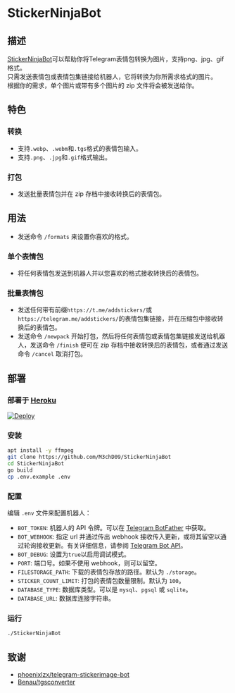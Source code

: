# StickerNinjaBot

## 描述
[StickerNinjaBot](https://t.me/StickerNinjaBot)可以帮助你将Telegram表情包转换为图片，支持png、jpg、gif格式。  
只需发送表情包或表情包集链接给机器人，它将转换为你所需求格式的图片。  
根据你的需求，单个图片或带有多个图片的 zip 文件将会被发送给你。  

## 特色
### 转换
* 支持`.webp`、`.webm`和`.tgs`格式的表情包输入。
* 支持`.png`、`.jpg`和`.gif`格式输出。
### 打包
* 发送批量表情包并在 zip 存档中接收转换后的表情包。

## 用法
* 发送命令 `/formats` 来设置你喜欢的格式。
### 单个表情包
* 将任何表情包发送到机器人并以您喜欢的格式接收转换后的表情包。
### 批量表情包
* 发送任何带有前缀`https://t.me/addstickers/`或`https://telegram.me/addstickers/`的表情包集链接，并在压缩包中接收转换后的表情包。
* 发送命令 `/newpack` 开始打包，然后将任何表情包或表情包集链接发送给机器人，发送命令 `/finish` 便可在 zip 存档中接收转换后的表情包，或者通过发送命令 `/cancel` 取消打包。

## 部署
### 部署于 [Heroku](https://heroku.com)
[![Deploy](https://www.herokucdn.com/deploy/button.svg)](https://heroku.com/deploy)
### 安装
```bash
apt install -y ffmpeg
git clone https://github.com/M3chD09/StickerNinjaBot
cd StickerNinjaBot
go build
cp .env.example .env
```
### 配置
编辑 `.env` 文件来配置机器人：
* `BOT_TOKEN`: 机器人的 API 令牌。可以在 [Telegram BotFather](https://telegram.me/botfather) 中获取。
* `BOT_WEBHOOK`: 指定 url 并通过传出 webhook 接收传入更新，或将其留空以通过轮询接收更新。有关详细信息，请参阅 [Telegram Bot API](https://core.telegram.org/bots/api#getting-updates)。
* `BOT_DEBUG`: 设置为`true`以启用调试模式。
* `PORT`: 端口号。如果不使用 webhook，则可以留空。
* `FILESTORAGE_PATH`: 下载的表情包存放的路径。默认为 `./storage`。
* `STICKER_COUNT_LIMIT`: 打包的表情包数量限制。默认为 `100`。
* `DATABASE_TYPE`: 数据库类型。可以是 `mysql`、`pgsql` 或 `sqlite`。
* `DATABASE_URL`: 数据库连接字符串。
### 运行
```bash
./StickerNinjaBot
```

## 致谢
* [phoenixlzx/telegram-stickerimage-bot](https://github.com/phoenixlzx/telegram-stickerimage-bot)
* [Benau/tgsconverter](https://github.com/Benau/tgsconverter)
